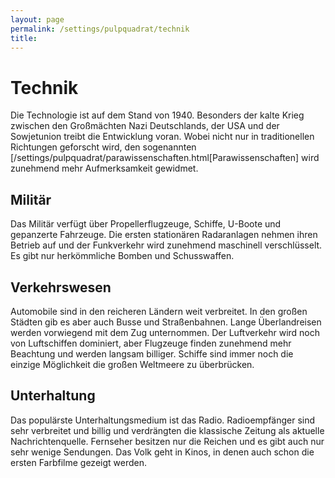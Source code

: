```yaml
---
layout: page
permalink: /settings/pulpquadrat/technik
title: 
---
```


# Technik

Die Technologie ist auf dem Stand von 1940. Besonders der kalte Krieg zwischen den Großmächten Nazi Deutschlands, der USA und der Sowjetunion treibt die Entwicklung voran. Wobei nicht nur in traditionellen Richtungen geforscht wird, den sogenannten [/settings/pulpquadrat/parawissenschaften.html[Parawissenschaften] wird zunehmend mehr Aufmerksamkeit gewidmet.

## Militär

Das Militär verfügt über Propellerflugzeuge, Schiffe, U-Boote und gepanzerte Fahrzeuge. Die ersten stationären Radaranlagen nehmen ihren Betrieb auf und der Funkverkehr wird zunehmend maschinell verschlüsselt. Es gibt nur herkömmliche Bomben und Schusswaffen.

## Verkehrswesen

Automobile sind in den reicheren Ländern weit verbreitet. In den großen Städten gib es aber auch Busse und Straßenbahnen. Lange Überlandreisen werden vorwiegend mit dem Zug unternommen. Der Luftverkehr wird noch von Luftschiffen dominiert, aber Flugzeuge finden zunehmend mehr Beachtung und werden langsam billiger. Schiffe sind immer noch die einzige Möglichkeit die großen Weltmeere zu überbrücken.

## Unterhaltung

Das populärste Unterhaltungsmedium ist das Radio. Radioempfänger sind sehr verbreitet und billig und verdrängten die klassische Zeitung als aktuelle Nachrichtenquelle. Fernseher besitzen nur die Reichen und es gibt auch nur sehr wenige Sendungen. Das Volk geht in Kinos, in denen auch schon die ersten Farbfilme gezeigt werden.

